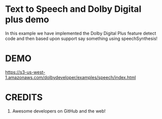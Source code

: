 # Text to Speech and Dolby Digital plus demo

In this example we have implemented the Dolby Digital Plus feature detect code and then based upon support say something using speechSynthesis!

# DEMO

https://s3-us-west-1.amazonaws.com/dolbydeveloper/examples/speech/index.html

# CREDITS

1. Awesome developers on GitHub and the web!
